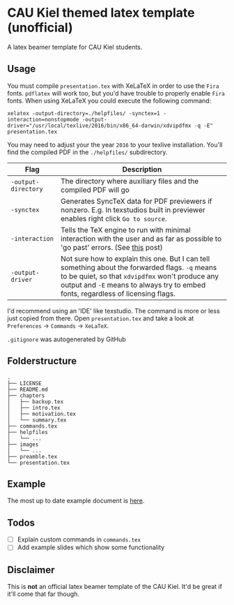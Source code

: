 # CAU Kiel themed latex template (unofficial)
A latex beamer template for CAU Kiel students.

## Usage

You must compile `presentation.tex` with XeLaTeX in order to use the `Fira` fonts. `pdflatex` will work too, but you'd have trouble to properly enable `Fira` fonts. When using XeLaTeX you could execute the following command:
```shell
xelatex -output-directory=./helpfiles/ -synctex=1 -interaction=nonstopmode -output-driver="/usr/local/texlive/2016/bin/x86_64-darwin/xdvipdfmx -q -E" presentation.tex
```
You may need to adjust your the year `2016` to your texlive installation. You'll find the compiled PDF in the `./helpfiles/` subdirectory.

Flag | Description
---|---
`-output-directory`  |  The directory where auxiliary files and the compiled PDF will go
`-synctex`| Generates SyncTeX data for PDF previewers if nonzero. E.g. In texstudios built in previewer enables right click `Go to source`.
`-interaction`  |  Tells the TeX engine to run with minimal interaction with the user and as far as possible to 'go past' errors. (See [this](http://tex.stackexchange.com/a/258816/113577) post)
`-output-driver` | Not sure how to explain this one. But I can tell something about the forwarded flags. `-q` means to be quiet, so that `xdvipdfmx` won't produce any output and `-E` means to always try to embed fonts, regardless of licensing flags.

I'd recommend using an 'IDE' like texstudio. The command is more or less just copied from there. Open `presentation.tex` and take a look at `Preferences` -> `Commands` -> `XeLaTeX`.

`.gitignore` was autogenerated by GitHub

## Folderstructure
```
.
├── LICENSE
├── README.md
├── chapters
│   ├── backup.tex
│   ├── intro.tex
│   ├── motivation.tex
│   └── summary.tex
├── commands.tex
├── helpfiles
│   └── ...
├── images
│   └── ...
├── preamble.tex
└── presentation.tex
```

## Example
The most up to date example document is [here](./helpfiles/presentation.pdf).

## Todos
- [ ] Explain custom commands in `commands.tex`
- [ ] Add example slides which show some functionality

## Disclaimer
This is **not** an official latex beamer template of the CAU Kiel. It'd be great if it'll come that far though.
